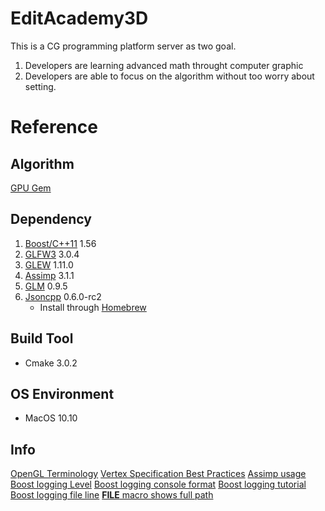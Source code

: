 EditAcademy3D
=============
This is a CG programming platform server as two goal. 
1. Developers are learning advanced math throught computer graphic
2. Developers are able to focus on the algorithm without too worry about setting.

Reference
=========
Algorithm
---------
[GPU Gem](http://http.developer.nvidia.com/GPUGems/gpugems_part01.html)

Dependency
----------
1. [Boost/C++11](http://www.boost.org/) 1.56
2. [GLFW3](http://www.glfw.org/) 3.0.4
3. [GLEW](http://glew.sourceforge.net/) 1.11.0
4. [Assimp](http://assimp.sourceforge.net/) 3.1.1
4. [GLM](http://glm.g-truc.net/0.9.5/index.html) 0.9.5
5. [Jsoncpp](https://github.com/open-source-parsers/jsoncpp) 0.6.0-rc2
	- Install through [Homebrew](https://github.com/cuber/homebrew-jsoncpp)


Build Tool
----------
- Cmake 3.0.2

OS Environment
--------------
- MacOS 10.10

Info
----
[OpenGL Terminology](http://stackoverflow.com/a/166572)
[Vertex Specification Best Practices](https://www.opengl.org/wiki/Vertex_Specification_Best_Practices)
[Assimp usage](http://www.lighthouse3d.com/cg-topics/code-samples/importing-3d-models-with-assimp/)
[Boost logging Level](http://stackoverflow.com/a/22397685)
[Boost logging console format](http://stackoverflow.com/a/17473875)
[Boost logging tutorial](http://csfreebird.blogspot.com/2013/12/use-boost-log-step1.html)
[Boost logging file line](http://csfreebird.blogspot.com/2013/12/use-boost-log-step-8.html)
[__FILE__ macro shows full path](http://stackoverflow.com/a/8488201)